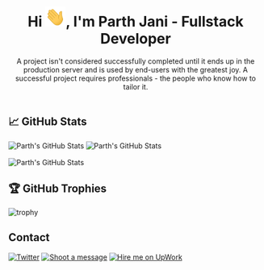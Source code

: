 <h1 align="center">Hi <img src="https://raw.githubusercontent.com/ABSphreak/ABSphreak/master/gifs/Hi.gif" width="40px" />, I'm Parth Jani - Fullstack Developer</h1>
<center>A project isn't considered successfully completed until it ends up in the production server and is used by end-users with the greatest joy. A successful project requires professionals - the people who know how to tailor it.</center><br/>

## &#x1f4c8; GitHub Stats

<img align="center" src="https://github-readme-stats.vercel.app/api/top-langs/?username=parthjani7&show_icons=true&count_private=true&icon_color=6b6b6b&bg_color=121212&title_color=e2e2e2&text_color=dbdbdb&layout=compact" alt="Parth's GitHub Stats" />

<img align="center" src="https://github-readme-stats.vercel.app/api?username=parthjani7&show_icons=true&line_height=27&count_private=true&icon_color=6b6b6b&bg_color=121212&title_color=e2e2e2&text_color=dbdbdb" alt="Parth's GitHub Stats" />

<img align="center" src="https://github-readme-streak-stats.herokuapp.com/?user=parthjani7&theme=dark" alt="Parth's GitHub Stats" /><br/>

## 🏆 GitHub Trophies

![trophy](https://github-profile-trophy.vercel.app/?username=parthjani7&theme=onedark)
<br/>
## Contact

<p align="left">
  <a href="https://twitter.com/parthjani7"><img alt="Twitter" title="Follow me on Twitter" src="https://img.shields.io/badge/Twitter-1DA1F2?style=for-the-badge&logo=twitter&logoColor=white"/></a>
  <a href="mailto:parthjani4@gmail.com"><img title="Shoot a message" src="https://img.shields.io/badge/Gmail-D14836?style=for-the-badge&logo=gmail&logoColor=white" /></a>
  <a href="https://www.upwork.com/fl/parthjani"><img title="Hire me on UpWork"  src="https://img.shields.io/badge/Upwork-API?style=for-the-badge&logo=upwork&colorB=1d4354" /></a>
</p>
